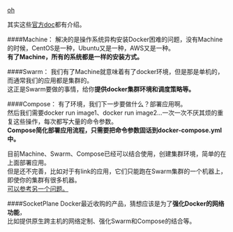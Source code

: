 
[oh](http://dockerone.com/question/160)                       

其实这些[官方doc](https://docs.docker.com/)都有介绍。

####Machine：
解决的是操作系统异构安装Docker困难的问题，没有Machine的时候，CentOS是一种，Ubuntu又是一种，AWS又是一种。                 
**有了Machine，所有的系统都是一样的安装方式。**

####Swarm：
我们有了Machine就意味着有了docker环境，但是那是单机的，而通常我们的应用都是集群的。                        
这正是Swarm要做的事情，给你**提供docker集群环境和调度策略等。**

####Compose：
有了环境，我们下一步要做什么？部署应用啊。                     
然后我们需要docker run image1、docker run image2...一次一次不厌其烦的重复这些操作，每次都写大量的命令参数。                       
**Compose简化部署应用流程，只需要把命令参数固话到docker-compose.yml中。**

目前Machine、Swarm、Compose已经可以结合使用，创建集群环境，简单的在上面部署应用。              
但是还不完善，比如对于有link的应用，它们只能跑在Swarm集群的一个机器上，即使你的集群有很多机器。            
[可以参考另一个问题。](http://dockerone.com/question/105)

####SocketPlane
Docker最近收购的产品，猜想应该是为了**强化Docker的网络功能**，           
比如提供原生跨主机的网络定制、强化Swarm和Compose的结合等。
